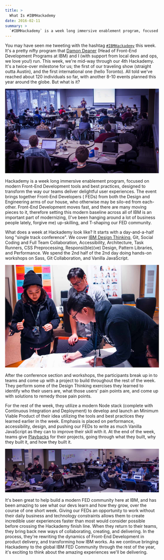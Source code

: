 ```yaml
---
title: >
  What Is #IBMHackademy
date: 2016-02-11
summary: >
  `#IBMHackademy` is a week long immersive enablement program, focused on modern Front-End Development tools and best practices, designed to transform the way our teams deliver delightful user experiences.
---
```


You may have seen me tweeting with the hashtag [`#IBMHackademy`](https://twitter.com/search?q=%23IBMHackademy) this week. It's a pretty nifty program that [Damon Deaner](https://twitter.com/DamonDeaner) (Head of Front-End Development Programs at IBM) and I (with support from local devs and ops, we love you!) run. This week, we're mid-way through our 4th Hackademy. It's a twice-over milestone for us; the first of our traveling show (straight outta Austin), and the first international one (hello Toronto). All told we've reached about 120 individuals so far, with another 8-10 events planned this year around the globe. But what is it?

![Me, talking Architecture](/images/what-is-ibm-hackademy/hackademy01.jpg)

Hackademy is a week long immersive enablement program, focused on modern Front-End Development tools and best practices, designed to transform the way our teams deliver delightful user experiences. The event brings together Front-End Developers ( FEDs) from both the Design and Engineering arms of our house, who otherwise may be silo-ed from each-other. Front-End Development moves fast, and there are many moving pieces to it, therefore setting this modern baseline across all of IBM is an important part of modernizing, (I've been hanging around a lot of business people lately, forgive me) up-skilling, and T-shaping our FED community.

What does a week at Hackademy look like? It starts with a day-and-a-half long "single track conference". We cover [IBM Design Thinking](http://www.ibm.com/design/thinking/), Git, Social Coding and Full Team Collaboration, Accessibility, Architecture, Task Runners, CSS Preprocessing, Responsi(ble)(ve) Design, Pattern Libraries, and Performance. We spend the 2nd half of the 2nd day doing hands-on workshops on Sass, Git Collaboration, and Vanilla JavaScript.

![FEDs Design Thinking](/images/what-is-ibm-hackademy/hackademy49.jpg)

After the conference section and workshops, the participants break up in to teams and come up with a project to build throughout the rest of the week. They perform some of the Design Thinking exercises they learned to identify who their users are, what those users' pain points are, and come up with solutions to remedy those pain points.

For the rest of the week, they utilize a modern Node stack (complete with Continuous Integration and Deployment) to develop and launch an Minimum Viable Product of their idea utilizing the tools and best practices they learned earlier in the week. Emphasis is placed on performance, accessibility, design, and pushing our FEDs to write as much Vanilla JavaScript as they can to improve their skill with it. At the end of the week, teams give [Playbacks](http://www.ibm.com/design/thinking/keys/playbacks/) for their projects, going through what they built, why they built it, and how they built it.

![Hackathon](/images/what-is-ibm-hackademy/hackademy20.jpg)

It's been great to help build a modern FED community here at IBM, and has been amazing to see what our devs learn and how they grow, over the course of one short week. Giving our FEDs an opportunity to work without their daily business and technology constraints allows them to create incredible user experiences faster than most would consider possible before crossing the Hackademy finish line. When they return to their teams, they bring back new ways of collaborating, creating, and delivering. In the process, they're rewriting the dynamics of Front-End Development in product delivery, and transforming how IBM works. As we continue bringing Hackademy to the global IBM FED Community through the rest of the year, it's exciting to think about the amazing experiences we'll be delivering.
